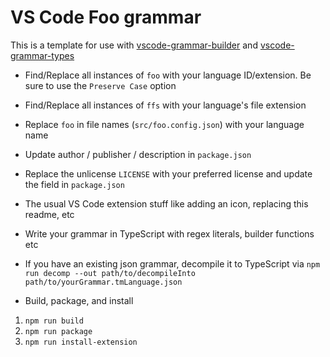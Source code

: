 # VS Code Foo grammar

This is a template for use with
[vscode-grammar-builder](https://github.com/noxabellus/vscode-grammar-builder) and [vscode-grammar-types](https://github.com/noxabellus/vscode-grammar-types)

+ Find/Replace all instances of `foo` with your language ID/extension.
Be sure to use the `Preserve Case` option

+ Find/Replace all instances of `ffs` with your language's file extension

+ Replace `foo` in file names (`src/foo.config.json`)
with your language name

+ Update author / publisher / description in `package.json`

+ Replace the unlicense `LICENSE` with your preferred license and update the field in `package.json`

+ The usual VS Code extension stuff like adding an icon, replacing this readme, etc

+ Write your grammar in TypeScript with regex literals, builder functions etc

+ If you have an existing json grammar, decompile it to TypeScript via `npm run decomp --out path/to/decompileInto path/to/yourGrammar.tmLanguage.json`

+ Build, package, and install
1. `npm run build`
2. `npm run package`
3. `npm run install-extension`
